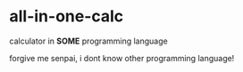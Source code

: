 # all-in-one-calc
calculator in **SOME** programming language

forgive me senpai, i dont know other programming language!
